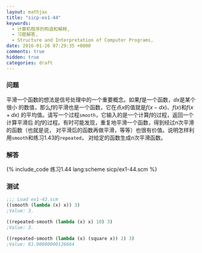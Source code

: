 ```yaml
---
layout: mathjax
title: "sicp-ex1-44"
keywords:
  - 计算机程序的构造和解释,
  - 习题解答,
  - Structure and Interpretation of Computer Programs,
date: 2016-01-26 07:29:35 +0800
comments: true
hidden: true
categories: draft
---
```


### 问题

平滑一个函数的想法是信号处理中的一个重要概念。如果$f$是一个函数，$dx$是某个很小
的数值，那么$f$的平滑也是一个函数，它在点$x$的值就是$f(x-dx)$、$f(x)$和$f(x+dx)$
的平均值。请写一个过程`smooth`，它输入的是一个计算$f$的过程，返回一个计算平滑后
的$f$的过程。有时可能发现，重复地平滑一个函数，得到经过$n$次平滑的函数（也就是说，
对平滑后的函数再做平滑，等等）也很有价值。说明怎样利用`smooth`和练习1.43的`repeated`，
对给定的函数生成$n$次平滑函数。

### 解答

{% include_code 练习1.44 lang:scheme sicp/ex1-44.scm %}

### 测试

``` scheme
;;; Load ex1-43.scm
((smooth (lambda (x) x)) 3)
;Value: 3.

((repeated-smooth (lambda (x) x) 10) 3)
;Value: 3.

((repeated-smooth (lambda (x) (square x)) 2) 3)
;Value: 81.00000000126664
```
